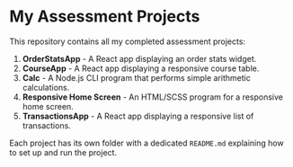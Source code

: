 # My Assessment Projects

This repository contains all my completed assessment projects:

1. **OrderStatsApp** - A React app displaying an order stats widget.
2. **CourseApp** - A React app displaying a responsive course table.
3. **Calc** - A Node.js CLI program that performs simple arithmetic calculations.
4. **Responsive Home Screen** - An HTML/SCSS program for a responsive home screen.
5. **TransactionsApp** - A React app displaying a responsive list of transactions.

Each project has its own folder with a dedicated `README.md` explaining how to set up and run the project.
